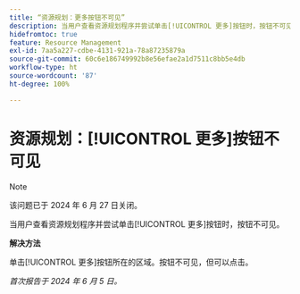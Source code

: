 ```yaml
---
title: “资源规划：更多按钮不可见”
description: 当用户查看资源规划程序并尝试单击[!UICONTROL 更多]按钮时，按钮不可见。有解决方法可用。
hidefromtoc: true
feature: Resource Management
exl-id: 7aa5a227-cdbe-4131-921a-78a87235879a
source-git-commit: 60c6e186749992b8e56efae2a1d7511c8bb5e4db
workflow-type: ht
source-wordcount: '87'
ht-degree: 100%

---
```


# 资源规划：[!UICONTROL 更多]按钮不可见

>[!NOTE]
>
>该问题已于 2024 年 6 月 27 日关闭。

当用户查看资源规划程序并尝试单击[!UICONTROL 更多]按钮时，按钮不可见。

**解决方法**

单击[!UICONTROL 更多]按钮所在的区域。按钮不可见，但可以点击。

_首次报告于 2024 年 6 月 5 日。_
